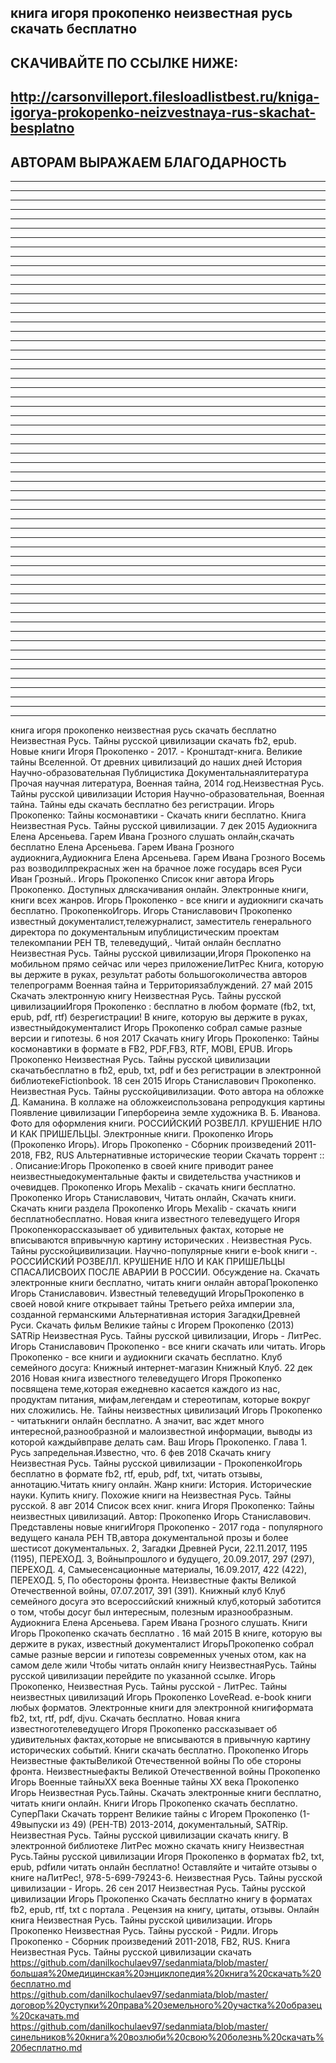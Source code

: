 книга игоря прокопенко неизвестная русь скачать бесплатно
--------------------------------------------------
СКАЧИВАЙТЕ ПО ССЫЛКЕ НИЖЕ:
--------------------------------------------------
http://carsonvilleport.filesloadlistbest.ru/kniga-igorya-prokopenko-neizvestnaya-rus-skachat-besplatno
--------------------------------------------------
АВТОРАМ ВЫРАЖАЕМ БЛАГОДАРНОСТЬ
--------------------------------------------------
--------------------------------------------------
--------------------------------------------------
--------------------------------------------------
--------------------------------------------------
--------------------------------------------------
--------------------------------------------------
--------------------------------------------------
--------------------------------------------------
--------------------------------------------------
--------------------------------------------------
--------------------------------------------------
--------------------------------------------------
--------------------------------------------------
--------------------------------------------------
--------------------------------------------------
--------------------------------------------------
--------------------------------------------------
--------------------------------------------------
--------------------------------------------------
--------------------------------------------------
--------------------------------------------------
--------------------------------------------------
--------------------------------------------------
--------------------------------------------------
--------------------------------------------------
--------------------------------------------------
--------------------------------------------------
--------------------------------------------------
--------------------------------------------------
--------------------------------------------------
--------------------------------------------------
--------------------------------------------------
--------------------------------------------------
--------------------------------------------------
--------------------------------------------------
--------------------------------------------------
--------------------------------------------------
--------------------------------------------------
--------------------------------------------------
--------------------------------------------------
--------------------------------------------------
--------------------------------------------------
--------------------------------------------------
--------------------------------------------------
--------------------------------------------------
--------------------------------------------------
--------------------------------------------------
--------------------------------------------------
--------------------------------------------------
--------------------------------------------------
--------------------------------------------------
--------------------------------------------------
--------------------------------------------------
--------------------------------------------------
--------------------------------------------------
--------------------------------------------------
--------------------------------------------------
--------------------------------------------------
книга игоря прокопенко неизвестная русь скачать бесплатно Неизвестная Русь. Тайны русской цивилизации скачать fb2, epub. Новые книги Игоря Прокопенко - 2017. - Кронштадт-книга. Великие тайны Вселенной. От древних цивилизаций до наших дней История Научно-образовательная Публицистика Документальнаялитература Прочая научная литература, Военная тайна, 2014 год.Неизвестная Русь. Тайны русской цивилизации  История Научно-образовательная, Военная тайна. Тайны еды скачать бесплатно без регистрации. Игорь Прокопенко: Тайны космонавтики - Скачать книги бесплатно. Книга Неизвестная Русь. Тайны русской цивилизации. 7 дек 2015  Аудиокнига Елена Арсеньева. Гарем Ивана Грозного слушать онлайн,скачать бесплатно Елена Арсеньева. Гарем Ивана Грозного аудиокнига,Аудиокнига Елена Арсеньева. Гарем Ивана Грозного  Восемь раз возводилпрекрасных жен на брачное ложе государь всея Руси Иван Грозный.. Игорь Прокопенко Список книг автора Игорь Прокопенко. Доступных дляскачивания онлайн. Электронные книги, книги всех жанров. Игорь Прокопенко - все книги и аудиокниги скачать бесплатно. ПрокопенкоИгорь. Игорь Станиславович Прокопенко  известный документалист,тележурналист, заместитель генерального директора по документальным ипублицистическим проектам телекомпании РЕН ТВ, телеведущий,. Читай онлайн бесплатно Неизвестная Русь. Тайны русской цивилизации,Игоря Прокопенко на мобильном прямо сейчас или через приложениеЛитРес  Книга, которую вы держите в руках, результат работы большогоколичества авторов телепрограмм Военная тайна и Территориязаблуждений. 27 май 2015  Скачать электронную книгу Неизвестная Русь. Тайны русской цивилизацииИгоря Прокопенко : бесплатно в любом формате (fb2, txt, epub, pdf, rtf) безрегистрации! В книге, которую вы держите в руках, известныйдокументалист Игорь Прокопенко собрал самые разные версии и гипотезы. 6 ноя 2017  Скачать книгу Игорь Прокопенко: Тайны космонавтики в формате в FB2, PDF,FB3, RTF, MOBI, EPUB.
Игорь Прокопенко Неизвестная Русь. Тайны русской цивилизации скачатьбесплатно в fb2, epub, txt, pdf и без регистрации в электронной библиотекеFictionbook. 18 сен 2015  Игорь Станиславович Прокопенко. Неизвестная Русь. Тайны русскойцивилизации. Фото автора на обложке Д. Каманина. В коллаже на обложкеиспользована репродукция картины Появление цивилизации Гипербореина земле художника В. Б. Иванова. Фото для оформления книги. РОССИЙСКИЙ РОЗВЕЛЛ. КРУШЕНИЕ НЛО И КАК ПРИШЕЛЬЦЫ. Электронные книги. Прокопенко Игорь (Прокопенко Игорь). Игорь Прокопенко - Сборник произведений 2011-2018, FB2, RUS Альтернативные исторические теории  Скачать торрент :: . Описание:Игорь Прокопенко в своей книге приводит ранее неизвестныедокументальные факты и свидетельства участников и очевидцев. Прокопенко Игорь  Mexalib - скачать книги бесплатно. Прокопенко Игорь Станиславович, Читать онлайн, Cкачать книги. Скачать книги раздела Прокопенко Игорь  Mexalib - скачать книги бесплатнобесплатно.  Новая книга известного телеведущего Игоря Прокопенкорассказывает об удивительных фактах, которые не вписываются впривычную картину исторических . Неизвестная Русь. Тайны русскойцивилизации. Научно-популярные книги  e-book книги -. РОССИЙСКИЙ РОЗВЕЛЛ. КРУШЕНИЕ НЛО И КАК ПРИШЕЛЬЦЫ СПАСАЛИСВОИХ ПОСЛЕ АВАРИИ В РОССИИ. Обсуждение на. Скачать электронные книги бесплатно, читать книги онлайн автораПрокопенко Игорь Станиславович.  Известный телеведущий ИгорьПрокопенко в своей новой книге открывает тайны Третьего рейха империи зла, созданной германскими Альтернативная история  ЗагадкиДревней Руси. Скачать фильм Великие тайны с Игорем Прокопенко (2013) SATRip
Неизвестная Русь. Тайны русской цивилизации, Игорь  - ЛитРес. Игорь Станиславович Прокопенко - все книги скачать или читать. Игорь Прокопенко - все книги и аудиокниги скачать бесплатно. Клуб семейного досуга: Книжный интернет-магазин Книжный Клуб. 22 дек 2016  Новая книга известного телеведущего Игоря Прокопенко посвящена теме,которая ежедневно касается каждого из нас,  продуктам питания, мифам,легендам и стереотипам, которые вокруг них сложились. Не. Тайны неизвестных цивилизаций  Игорь Прокопенко   - читатькниги онлайн бесплатно.  А значит, вас ждет много интересной,разнообразной и малоизвестной информации, выводы из которой каждыйвправе делать сам. Ваш Игорь Прокопенко. Глава 1. Русь запредельная.Известно, что. 6 фев 2018  Скачать книгу Неизвестная Русь. Тайны русской цивилизации - ПрокопенкоИгорь бесплатно в формате fb2, rtf, epub, pdf, txt, читать отзывы, аннотацию.Читать книгу онлайн. Жанр книги: История. Исторические науки. Купить книгу. Похожие книги на Неизвестная Русь. Тайны русской. 8 авг 2014  Список всех книг. книга Игоря Прокопенко: Тайны неизвестных цивилизаций. Автор: Прокопенко Игорь Станиславович. Представлены новые книгиИгоря Прокопенко - 2017 года - популярного ведущего канала РЕН ТВ,автора документальной прозы и более шестисот документальных. 2, Загадки Древней Руси, 22.11.2017, 1195 (1195), ПЕРЕХОД. 3, Войныпрошлого и будущего, 20.09.2017, 297 (297), ПЕРЕХОД. 4, Самыесенсационные материалы, 16.09.2017, 422 (422), ПЕРЕХОД. 5, По обестороны фронта. Неизвестные факты Великой Отечественной войны, 07.07.2017, 391 (391). Книжный клуб Клуб семейного досуга  это всероссийский книжный клуб,который заботится о том, чтобы досуг был интересным, полезным иразнообразным. Аудиокнига Елена Арсеньева. Гарем Ивана Грозного слушать. Книги Игорь Прокопенко скачать бесплатно  .
16 май 2015  В книге, которую вы держите в руках, известный документалист ИгорьПрокопенко собрал самые разные версии и гипотезы современных ученых отом, как на самом деле жили  Чтобы читать онлайн книгу НеизвестнаяРусь. Тайны русской цивилизации перейдите по указанной ссылке. Игорь Прокопенко, Неизвестная Русь. Тайны русской  - ЛитРес. Тайны неизвестных цивилизаций  Игорь Прокопенко  LoveRead. e-book книги любых форматов. Электронные книги для электронной книгиформата fb2, txt, rtf, pdf, djvu. Скачать бесплатно.  Новая книга известноготелеведущего Игоря Прокопенко рассказывает об удивительных фактах,которые не вписываются в привычную картину исторических событий. Книги скачать бесплатно. Прокопенко Игорь   Неизвестные фактыВеликой Отечественной войны По обе стороны фронта. Неизвестныефакты Великой Отечественной войны  Прокопенко Игорь Военные тайныХХ века Военные тайны ХХ века  Прокопенко Игорь Неизвестная Русь.Тайны. Скачать электронные книги бесплатно, читать книги онлайн. Книги Игорь Прокопенко скачать бесплатно. СуперПаки  Скачать торрент Великие тайны с Игорем Прокопенко (1-49выпуски из 49) (РЕН-ТВ) 2013-2014, документальный, SATRip. Неизвестная Русь. Тайны русской цивилизации скачать книгу. В электронной библиотеке ЛитРес можно скачать книгу Неизвестная Русь.Тайны русской цивилизации Игоря Прокопенко в форматах fb2, txt, epub, pdfили читать онлайн бесплатно! Оставляйте и читайте отзывы о книге наЛитРес!, 978-5-699-79243-6. Неизвестная Русь. Тайны русской цивилизации - Игорь. 26 сен 2017  Неизвестная Русь. Тайны русской цивилизации Игорь Прокопенко Скачать бесплатно книгу в форматах fb2, epub, rtf, txt с портала . Рецензия на книгу, цитаты, отзывы.
Онлайн книга Неизвестная Русь. Тайны русской цивилизации. Игорь Прокопенко Неизвестная Русь. Тайны русской  - Ридли. Игорь Прокопенко - Сборник произведений 2011-2018, FB2, RUS. Книга Неизвестная Русь. Тайны русской цивилизации скачать
https://github.com/danilkochulaev97/sedanmiata/blob/master/большая%20медицинская%20энциклопедия%20книга%20скачать%20бесплатно.md
https://github.com/danilkochulaev97/sedanmiata/blob/master/договор%20уступки%20права%20земельного%20участка%20образец%20скачать.md
https://github.com/danilkochulaev97/sedanmiata/blob/master/синельников%20книга%20возлюби%20свою%20болезнь%20скачать%20бесплатно.md